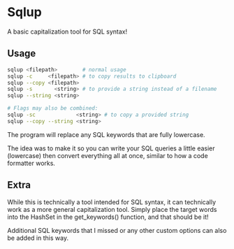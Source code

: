 # Sqlup

A basic capitalization tool for SQL syntax!

## Usage

```bash
sqlup <filepath>        # normal usage
sqlup -c     <filepath> # to copy results to clipboard 
sqlup --copy <filepath> 
sqlup -s       <string> # to provide a string instead of a filename 
sqlup --string <string> 

# Flags may also be combined:
sqlup -sc             <string> # to copy a provided string 
sqlup --copy --string <string> 
```

The program will replace any SQL keywords that are fully lowercase.

The idea was to make it so you can write your SQL queries a little easier (lowercase) then convert everything all at once, similar to how a code formatter works.

## Extra

While this is technically a tool intended for SQL syntax, it can technically work as a more general capitalization tool. Simply place the target words into the HashSet in the get_keywords() function, and that should be it! 

Additional SQL keywords that I missed or any other custom options can also be added in this way. 

